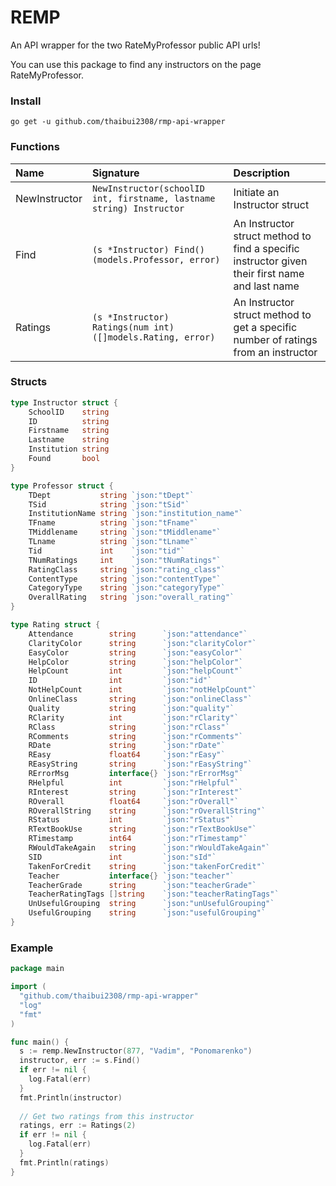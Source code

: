 # REMP
An API wrapper for the two RateMyProfessor public API urls!

You can use this package to find any instructors on the page RateMyProfessor.

### Install 
```
go get -u github.com/thaibui2308/rmp-api-wrapper
```
### Functions
| Name | Signature | Description
| :--- | :--- | :---
| NewInstructor | `NewInstructor(schoolID int, firstname, lastname string) Instructor` | Initiate an Instructor struct
| Find | `(s *Instructor) Find() (models.Professor, error)` | An Instructor struct method to find a specific instructor given their first name and last name
| Ratings | `(s *Instructor) Ratings(num int) ([]models.Rating, error)` | An Instructor struct method to get a specific number of ratings from an instructor


### Structs
```go
type Instructor struct {
	SchoolID    string
	ID          string
	Firstname   string
	Lastname    string
	Institution string
	Found       bool
}
```
```go
type Professor struct {
	TDept           string `json:"tDept"`
	TSid            string `json:"tSid"`
	InstitutionName string `json:"institution_name"`
	TFname          string `json:"tFname"`
	TMiddlename     string `json:"tMiddlename"`
	TLname          string `json:"tLname"`
	Tid             int    `json:"tid"`
	TNumRatings     int    `json:"tNumRatings"`
	RatingClass     string `json:"rating_class"`
	ContentType     string `json:"contentType"`
	CategoryType    string `json:"categoryType"`
	OverallRating   string `json:"overall_rating"`
}
```
```go
type Rating struct {
	Attendance        string      `json:"attendance"`
	ClarityColor      string      `json:"clarityColor"`
	EasyColor         string      `json:"easyColor"`
	HelpColor         string      `json:"helpColor"`
	HelpCount         int         `json:"helpCount"`
	ID                int         `json:"id"`
	NotHelpCount      int         `json:"notHelpCount"`
	OnlineClass       string      `json:"onlineClass"`
	Quality           string      `json:"quality"`
	RClarity          int         `json:"rClarity"`
	RClass            string      `json:"rClass"`
	RComments         string      `json:"rComments"`
	RDate             string      `json:"rDate"`
	REasy             float64     `json:"rEasy"`
	REasyString       string      `json:"rEasyString"`
	RErrorMsg         interface{} `json:"rErrorMsg"`
	RHelpful          int         `json:"rHelpful"`
	RInterest         string      `json:"rInterest"`
	ROverall          float64     `json:"rOverall"`
	ROverallString    string      `json:"rOverallString"`
	RStatus           int         `json:"rStatus"`
	RTextBookUse      string      `json:"rTextBookUse"`
	RTimestamp        int64       `json:"rTimestamp"`
	RWouldTakeAgain   string      `json:"rWouldTakeAgain"`
	SID               int         `json:"sId"`
	TakenForCredit    string      `json:"takenForCredit"`
	Teacher           interface{} `json:"teacher"`
	TeacherGrade      string      `json:"teacherGrade"`
	TeacherRatingTags []string    `json:"teacherRatingTags"`
	UnUsefulGrouping  string      `json:"unUsefulGrouping"`
	UsefulGrouping    string      `json:"usefulGrouping"`
}
```

### Example
```go
package main

import (
  "github.com/thaibui2308/rmp-api-wrapper"
  "log"
  "fmt"
)

func main() {
  s := remp.NewInstructor(877, "Vadim", "Ponomarenko")
  instructor, err := s.Find()
  if err != nil {
    log.Fatal(err)
  }
  fmt.Println(instructor)
  
  // Get two ratings from this instructor
  ratings, err := Ratings(2)
  if err != nil {
    log.Fatal(err)
  }
  fmt.Println(ratings)
}
```
